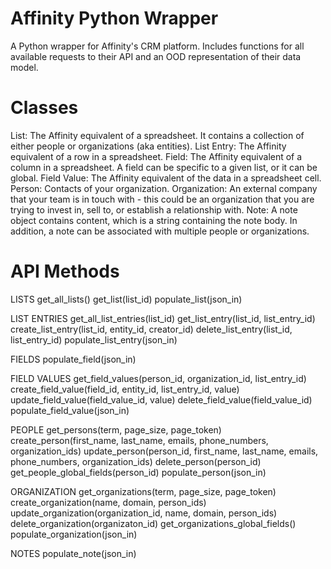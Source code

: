 # Affinity Python Wrapper

A Python wrapper for Affinity's CRM platform. Includes functions for all available requests to their API and an OOD representation of their data model.

# Classes

List: The Affinity equivalent of a spreadsheet. It contains a collection of either people or organizations (aka entities).
List Entry: The Affinity equivalent of a row in a spreadsheet.
Field: The Affinity equivalent of a column in a spreadsheet. A field can be specific to a given list, or it can be global.
Field Value: The Affinity equivalent of the data in a spreadsheet cell.
Person: Contacts of your organization.
Organization: An external company that your team is in touch with - this could be an organization that you are trying to invest in, sell to, or establish a relationship with.
Note: A note object contains content, which is a string containing the note body. In addition, a note can be associated with multiple people or organizations.

# API Methods

LISTS
get_all_lists()
get_list(list_id)
populate_list(json_in)

LIST ENTRIES
get_all_list_entries(list_id)
get_list_entry(list_id, list_entry_id)
create_list_entry(list_id, entity_id, creator_id)
delete_list_entry(list_id, list_entry_id)
populate_list_entry(json_in)

FIELDS
populate_field(json_in)

FIELD VALUES
get_field_values(person_id, organization_id, list_entry_id)
create_field_value(field_id, entity_id, list_entry_id, value)
update_field_value(field_value_id, value)
delete_field_value(field_value_id)
populate_field_value(json_in)

PEOPLE
get_persons(term, page_size, page_token)
create_person(first_name, last_name, emails, phone_numbers, organization_ids)
update_person(person_id, first_name, last_name, emails, phone_numbers, organization_ids)
delete_person(person_id)
get_people_global_fields(person_id)
populate_person(json_in)

ORGANIZATION
get_organizations(term, page_size, page_token)
create_organization(name, domain, person_ids)
update_organization(organization_id, name, domain, person_ids)
delete_organization(organizaton_id)
get_organizations_global_fields()
populate_organization(json_in)

NOTES
populate_note(json_in)
